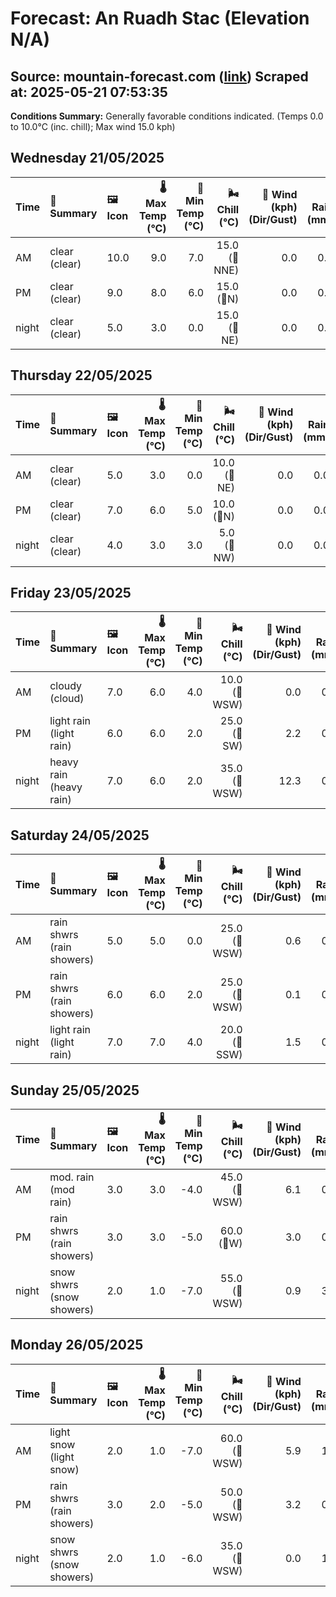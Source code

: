 # Forecast: An Ruadh Stac (Elevation N/A)
**Source:** mountain-forecast.com ([link](https://www.mountain-forecast.com/peaks/An-Ruadh-stac/forecasts/892))
**Scraped at:** 2025-05-21 07:53:35
---

**Conditions Summary:** Generally favorable conditions indicated. (Temps 0.0 to 10.0°C (inc. chill); Max wind 15.0 kph)

## Wednesday 21/05/2025
| **Time** | **📝 Summary** | **🖼️ Icon** | **🌡️ Max Temp (°C)** | **🥶 Min Temp (°C)** | **🌬️ Chill (°C)** | **💨 Wind (kph) (Dir/Gust)** | **💧 Rain (mm)** | **❄️ Snow (cm)** | **☁️ Cloud Base (m)** | **🧊 Freezing Lvl (m)** |
|:------- |:------- |:----- |--------------: |-------------: |-----------: |---------------------: |---------: |----------: |---------------: |----------------: |
| AM      | clear<br><span class="icon-desc">(clear)</span> | 10.0 | 9.0 | 7.0 | 15.0<br>(🧭NNE) | 0.0 | 0.0 | 8600 | 2300 |
| PM      | clear<br><span class="icon-desc">(clear)</span> | 9.0 | 8.0 | 6.0 | 15.0<br>(🧭N) | 0.0 | 0.0 | 8500 | 2200 |
| night   | clear<br><span class="icon-desc">(clear)</span> | 5.0 | 3.0 | 0.0 | 15.0<br>(🧭NE) | 0.0 | 0.0 | - | 1650 |

## Thursday 22/05/2025
| **Time** | **📝 Summary** | **🖼️ Icon** | **🌡️ Max Temp (°C)** | **🥶 Min Temp (°C)** | **🌬️ Chill (°C)** | **💨 Wind (kph) (Dir/Gust)** | **💧 Rain (mm)** | **❄️ Snow (cm)** | **☁️ Cloud Base (m)** | **🧊 Freezing Lvl (m)** |
|:------- |:------- |:----- |--------------: |-------------: |-----------: |---------------------: |---------: |----------: |---------------: |----------------: |
| AM      | clear<br><span class="icon-desc">(clear)</span> | 5.0 | 3.0 | 0.0 | 10.0<br>(🧭NE) | 0.0 | 0.0 | - | 1300 |
| PM      | clear<br><span class="icon-desc">(clear)</span> | 7.0 | 6.0 | 5.0 | 10.0<br>(🧭N) | 0.0 | 0.0 | 1950 | 1700 |
| night   | clear<br><span class="icon-desc">(clear)</span> | 4.0 | 3.0 | 3.0 | 5.0<br>(🧭NW) | 0.0 | 0.0 | - | 1850 |

## Friday 23/05/2025
| **Time** | **📝 Summary** | **🖼️ Icon** | **🌡️ Max Temp (°C)** | **🥶 Min Temp (°C)** | **🌬️ Chill (°C)** | **💨 Wind (kph) (Dir/Gust)** | **💧 Rain (mm)** | **❄️ Snow (cm)** | **☁️ Cloud Base (m)** | **🧊 Freezing Lvl (m)** |
|:------- |:------- |:----- |--------------: |-------------: |-----------: |---------------------: |---------: |----------: |---------------: |----------------: |
| AM      | cloudy<br><span class="icon-desc">(cloud)</span> | 7.0 | 6.0 | 4.0 | 10.0<br>(🧭WSW) | 0.0 | 0.0 | - | 2150 |
| PM      | light rain<br><span class="icon-desc">(light rain)</span> | 6.0 | 6.0 | 2.0 | 25.0<br>(🧭SW) | 2.2 | 0.0 | - | 2150 |
| night   | heavy rain<br><span class="icon-desc">(heavy rain)</span> | 7.0 | 6.0 | 2.0 | 35.0<br>(🧭WSW) | 12.3 | 0.0 | 200 | 2450 |

## Saturday 24/05/2025
| **Time** | **📝 Summary** | **🖼️ Icon** | **🌡️ Max Temp (°C)** | **🥶 Min Temp (°C)** | **🌬️ Chill (°C)** | **💨 Wind (kph) (Dir/Gust)** | **💧 Rain (mm)** | **❄️ Snow (cm)** | **☁️ Cloud Base (m)** | **🧊 Freezing Lvl (m)** |
|:------- |:------- |:----- |--------------: |-------------: |-----------: |---------------------: |---------: |----------: |---------------: |----------------: |
| AM      | rain shwrs<br><span class="icon-desc">(rain showers)</span> | 5.0 | 5.0 | 0.0 | 25.0<br>(🧭WSW) | 0.6 | 0.0 | 300 | 1900 |
| PM      | rain shwrs<br><span class="icon-desc">(rain showers)</span> | 6.0 | 6.0 | 2.0 | 25.0<br>(🧭WSW) | 0.1 | 0.0 | 600 | 1950 |
| night   | light rain<br><span class="icon-desc">(light rain)</span> | 7.0 | 7.0 | 4.0 | 20.0<br>(🧭SSW) | 1.5 | 0.0 | 700 | 2200 |

## Sunday 25/05/2025
| **Time** | **📝 Summary** | **🖼️ Icon** | **🌡️ Max Temp (°C)** | **🥶 Min Temp (°C)** | **🌬️ Chill (°C)** | **💨 Wind (kph) (Dir/Gust)** | **💧 Rain (mm)** | **❄️ Snow (cm)** | **☁️ Cloud Base (m)** | **🧊 Freezing Lvl (m)** |
|:------- |:------- |:----- |--------------: |-------------: |-----------: |---------------------: |---------: |----------: |---------------: |----------------: |
| AM      | mod. rain<br><span class="icon-desc">(mod rain)</span> | 3.0 | 3.0 | -4.0 | 45.0<br>(🧭WSW) | 6.1 | 0.0 | 200 | 1450 |
| PM      | rain shwrs<br><span class="icon-desc">(rain showers)</span> | 3.0 | 3.0 | -5.0 | 60.0<br>(🧭W) | 3.0 | 0.0 | 450 | 1250 |
| night   | snow shwrs<br><span class="icon-desc">(snow showers)</span> | 2.0 | 1.0 | -7.0 | 55.0<br>(🧭WSW) | 0.9 | 3.0 | 500 | 1100 |

## Monday 26/05/2025
| **Time** | **📝 Summary** | **🖼️ Icon** | **🌡️ Max Temp (°C)** | **🥶 Min Temp (°C)** | **🌬️ Chill (°C)** | **💨 Wind (kph) (Dir/Gust)** | **💧 Rain (mm)** | **❄️ Snow (cm)** | **☁️ Cloud Base (m)** | **🧊 Freezing Lvl (m)** |
|:------- |:------- |:----- |--------------: |-------------: |-----------: |---------------------: |---------: |----------: |---------------: |----------------: |
| AM      | light snow<br><span class="icon-desc">(light snow)</span> | 2.0 | 1.0 | -7.0 | 60.0<br>(🧭WSW) | 5.9 | 1.0 | 600 | 1050 |
| PM      | rain shwrs<br><span class="icon-desc">(rain showers)</span> | 3.0 | 2.0 | -5.0 | 50.0<br>(🧭WSW) | 3.2 | 0.0 | 400 | 1200 |
| night   | snow shwrs<br><span class="icon-desc">(snow showers)</span> | 2.0 | 1.0 | -6.0 | 35.0<br>(🧭WSW) | 0.0 | 1.0 | 650 | 1100 |
